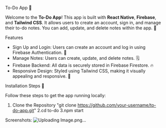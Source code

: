  To-Do App 📝

Welcome to the **To-Do App**! This app is built with **React Native**, **Firebase**, and **Tailwind CSS**. It allows users to create an account, sign in, and manage their to-do notes.
You can add, update, and delete notes within the app. 🚀
 
 Features
- Sign Up and Login: Users can create an account and log in using Firebase Authentication. 🔐
- Manage Notes: Users can create, update, and delete notes. 🗒️
- Firebase Backend: All data is securely stored in Firebase Firestore. 🔥
- Responsive Design: Styled using Tailwind CSS, making it visually appealing and responsive. 🌟

 Installation Steps 🚀

Follow these steps to get the app running locally:
 1. Clone the Repository
"git clone https://github.com/your-username/to-do-app.git"
2.cd to-do
3.npm start

Screenshots:
![Uploading ![Image](httpsgithub.comuser-attachmentsassets7caea2e5-4402-4e85-80fc-886eeb8276e5).png…]()



